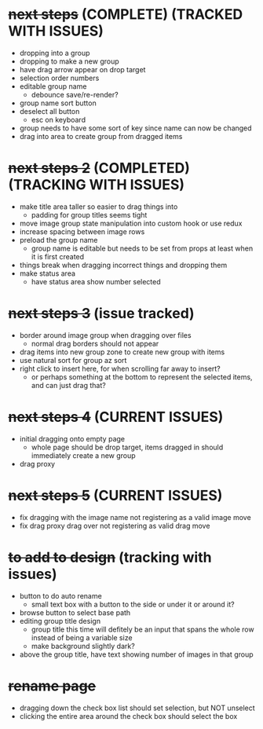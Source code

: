 # ~~next steps~~ (COMPLETE) (TRACKED WITH ISSUES)
- dropping into a group
- dropping to make a new group
- have drag arrow appear on drop target
- selection order numbers
- editable group name
    - debounce save/re-render?
- group name sort button
- deselect all button
    - esc on keyboard
- group needs to have some sort of key since name can now be changed
- drag into area to create group from dragged items

# ~~next steps 2~~ (COMPLETED) (TRACKING WITH ISSUES)
- make title area taller so easier to drag things into
    - padding for group titles seems tight
- move image group state manipulation into custom hook or use redux
- increase spacing between image rows
- preload the group name
    - group name is editable but needs to be set from props at least when it is first created
- things break when dragging incorrect things and dropping them
- make status area
    - have status area show number selected

# ~~next steps 3~~ (issue tracked)
- border around image group when dragging over files
    - normal drag borders should not appear
- drag items into new group zone to create new group with items
- use natural sort for group az sort
- right click to insert here, for when scrolling far away to insert?
    - or perhaps something at the bottom to represent the selected items, and can just drag that?

# ~~next steps 4~~ (CURRENT ISSUES)
- initial dragging onto empty page
    - whole page should be drop target, items dragged in should immediately create a new group
- drag proxy

# ~~next steps 5~~ (CURRENT ISSUES)
- fix dragging with the image name not registering as a valid image move
- fix drag proxy drag over not registering as valid drag move

# ~~to add to design~~ (tracking with issues)
- button to do auto rename
    - small text box with a button to the side or under it or around it?
- browse button to select base path
- editing group title design
    - group title this time will defitely be an input that spans the whole row instead of being a variable size
    - make background slightly dark?
- above the group title, have text showing number of images in that group

# ~~rename page~~
- dragging down the check box list should set selection, but NOT unselect
- clicking the entire area around the check box should select the box